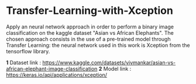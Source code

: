# Transfer-Learning-with-Xception
Apply an neural network approach in order to perform a binary image classification on the kaggle dataset "Asian vs African Elephants". The chosen approach consists in the use of a pre-trained model through Transfer Learning: the neural network used in this work is Xception from the tensorflow library.

**1** Dataset link : https://www.kaggle.com/datasets/vivmankar/asian-vs-african-elephant-image-classification
**2** Model link : https://keras.io/api/applications/xception/
